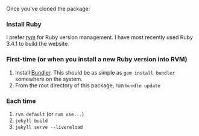 Once you've cloned the package:

### Install Ruby

I prefer [rvm](https://rvm.io/) for Ruby version management. I have most recently used Ruby 3.4.1 to build the website.

### First-time (or when you install a new Ruby version into RVM)

1. Install [Bundler](https://bundler.io/). This should be as simple as `gem install bundler` somewhere on the system.
1. From the root directory of this package, run `bundle update`

### Each time

1. `rvm default` (or `rvm use...`)
1. `jekyll build`
1. `jekyll serve --livereload`
